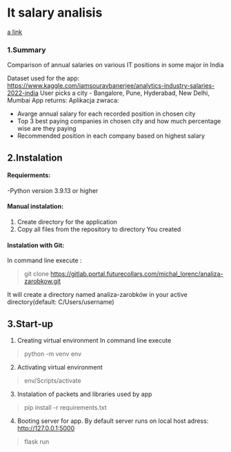 # It salary analisis
[a link](https://github.com/michzlor/It-salary-analisis/readmePL.md)

### 1.Summary
Comparison of annual salaries on various IT positions in some major in India

Dataset used for the app:
https://www.kaggle.com/iamsouravbanerjee/analytics-industry-salaries-2022-india
User picks a city - Bangalore, Pune, Hyderabad, New Delhi, Mumbai
App returns:
Aplikacja zwraca:
- Avarge annual salary for each recorded position in chosen city
- Top 3 best paying companies in chosen city and how much percentage wise are they paying
- Recommended position in each company based on highest salary
## 2.Instalation
#### Requierments:
-Python version 3.9.13 or higher
#### Manual instalation:

1. Create directory for the application
2. Copy all files from the repository to directory You created
#### Instalation with Git:
In command line execute :
>git clone https://gitlab.portal.futurecollars.com/michal_lorenc/analiza-zarobkow.git

It will create a directory named analiza-zarobków in your active directory(default: C/Users/username)

## 3.Start-up

1. Creating virtual environment
In command line execute
>  python -m venv env
2. Activating virtual environment
>  env/Scripts/activate
3. Instalation of packets and libraries used by app
> pip install -r requirements.txt
4. Booting server for app. By default server runs on local host adress: http://127.0.0.1:5000
> flask run
